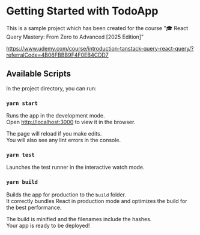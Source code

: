 # Getting Started with TodoApp

This is a sample project which has been created for the course "🎓 React Query Mastery: From Zero to Advanced [2025 Edition]"

https://www.udemy.com/course/introduction-tanstack-query-react-query/?referralCode=4B06FBBB9F4F0EB4CDD7

## Available Scripts

In the project directory, you can run:

### `yarn start`

Runs the app in the development mode.\
Open [http://localhost:3000](http://localhost:3000) to view it in the browser.

The page will reload if you make edits.\
You will also see any lint errors in the console.

### `yarn test`

Launches the test runner in the interactive watch mode.

### `yarn build`

Builds the app for production to the `build` folder.\
It correctly bundles React in production mode and optimizes the build for the best performance.

The build is minified and the filenames include the hashes.\
Your app is ready to be deployed!